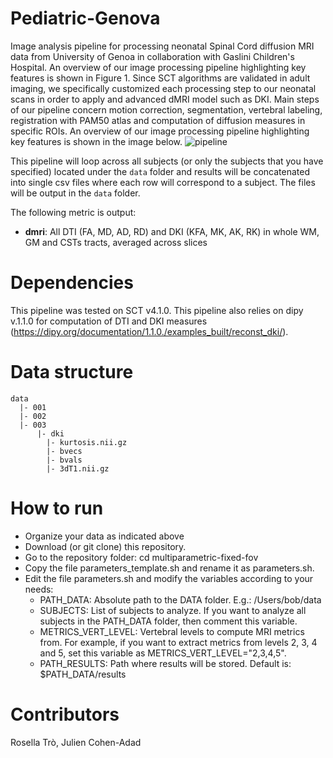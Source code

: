 # Pediatric-Genova
Image analysis pipeline for processing neonatal Spinal Cord diffusion MRI data from University of Genoa in collaboration with Gaslini Children's Hospital.
An overview of our image processing pipeline highlighting key features is shown in Figure 1. Since SCT algorithms are validated in adult imaging, we specifically customized each processing step to our neonatal scans in order to apply and advanced dMRI model such as DKI. Main steps of our pipeline concern motion correction, segmentation, vertebral labeling, registration with PAM50 atlas and computation of diffusion measures in specific ROIs. An overview of our image processing pipeline highlighting key features is shown in the image below. 
![pipeline](https://user-images.githubusercontent.com/58302565/110313365-9e5d3600-8006-11eb-8f9c-8515e67aec4f.png)

This pipeline will loop across all subjects (or only the subjects that you have specified) located under the ```data``` folder and results will be concatenated into single csv files where each row will correspond to a subject. The files will be output in the ```data``` folder.

The following metric is output:

- **dmri**: All DTI (FA, MD, AD, RD) and DKI (KFA, MK, AK, RK) in whole WM, GM and CSTs tracts, averaged across slices
# Dependencies 
This pipeline was tested on SCT v4.1.0. This pipeline also relies on dipy v.1.1.0 for computation of DTI and DKI measures (https://dipy.org/documentation/1.1.0./examples_built/reconst_dki/).
# Data structure
```
data
  |- 001
  |- 002
  |- 003
      |- dki
        |- kurtosis.nii.gz
        |- bvecs
        |- bvals
        |- 3dT1.nii.gz
```
        
# How to run      
- Organize your data as indicated above
- Download (or git clone) this repository.
- Go to the repository folder: cd multiparametric-fixed-fov
- Copy the file parameters_template.sh and rename it as parameters.sh.
- Edit the file parameters.sh and modify the variables according to your needs:
    - PATH_DATA: Absolute path to the DATA folder. E.g.: /Users/bob/data
    - SUBJECTS: List of subjects to analyze. If you want to analyze all subjects in the PATH_DATA folder, then comment this variable.
    - METRICS_VERT_LEVEL: Vertebral levels to compute MRI metrics from. For example, if you want to extract metrics from levels 2, 3, 4 and 5, set this variable as    METRICS_VERT_LEVEL="2,3,4,5".
    - PATH_RESULTS: Path where results will be stored. Default is: $PATH_DATA/results
# Contributors
Rosella Trò, Julien Cohen-Adad
